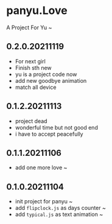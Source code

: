 # panyu.Love
A Project For Yu ~

## 0.2.0.20211119
* For next girl  
* Finish sth new  
* yu is a project code now  
* add new goodbye animation  
* match all device  

## 0.1.2.20211113
* project dead  
* wonderful time but not good end  
* i have to accept peacefully  

## 0.1.1.20211106 
* add one more love ~   

## 0.1.0.20211104  
* init project for panyu ~
* add `flipclock.js` as days counter ~
* add `typical.js` as text animation ~